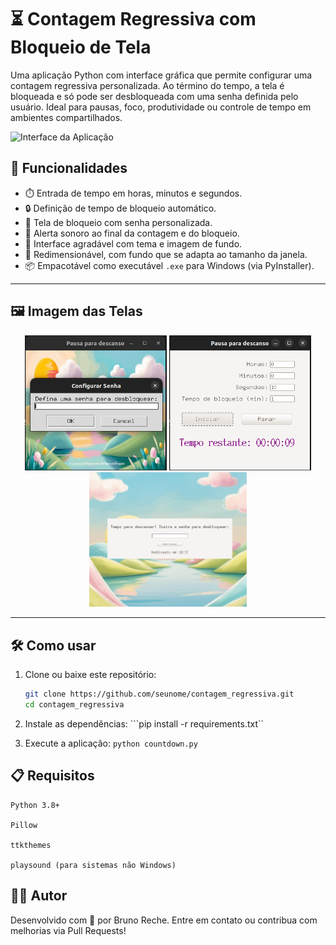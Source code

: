 # ⏳ Contagem Regressiva com Bloqueio de Tela

Uma aplicação Python com interface gráfica que permite configurar uma contagem regressiva personalizada. Ao término do tempo, a tela é bloqueada e só pode ser desbloqueada com uma senha definida pelo usuário. Ideal para pausas, foco, produtividade ou controle de tempo em ambientes compartilhados.

![Interface da Aplicação](screenshot.png)

## 🚀 Funcionalidades

- ⏱️ Entrada de tempo em horas, minutos e segundos.
- 🔒 Definição de tempo de bloqueio automático.
- 🔐 Tela de bloqueio com senha personalizada.
- 🔔 Alerta sonoro ao final da contagem e do bloqueio.
- 🎨 Interface agradável com tema e imagem de fundo.
- 📏 Redimensionável, com fundo que se adapta ao tamanho da janela.
- 📦 Empacotável como executável `.exe` para Windows (via PyInstaller).

---

## 🖼️ Imagem das Telas

  <!-- ![janela inicial](./src/images/tela1.png) ![janela principal](./src/images/tela2.png) -->
<div align="center">
    <img src="./src/images/tela1.png" alt="Formulário" width="45%"/>
    <img src="./src/images/tela2.png" alt="Formulário" width="45%"/>
</div>
<div align="center">
    <img src="./src/images/tela3.png" alt="Formulário" width="50%"/>
</div>
  


---

## 🛠️ Como usar

1. Clone ou baixe este repositório:
   ```bash
   git clone https://github.com/seunome/contagem_regressiva.git
   cd contagem_regressiva
   ```

2. Instale as dependências:
```pip install -r requirements.txt``

3. Execute a aplicação:
```python countdown.py```

## 📋 Requisitos

    Python 3.8+

    Pillow

    ttkthemes

    playsound (para sistemas não Windows)

## 👨‍💻 Autor

Desenvolvido com 💙 por Bruno Reche.
Entre em contato ou contribua com melhorias via Pull Requests!
